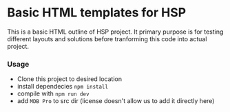 # Basic HTML templates for HSP

This is a basic HTML outline of HSP project. It primary purpose is for testing different layouts and solutions before tranforming this code into actual project.

### Usage

- Clone this project to desired location
- install dependecies `npm install`
- compile with `npm run dev`
- add `MDB Pro` to src dir (license doesn't allow us to add it directly here)

